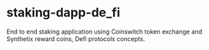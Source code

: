 # staking-dapp-de_fi
End to end staking application using Coinswitch token exchange and Synthetix reward coins, Defi protocols concepts.
